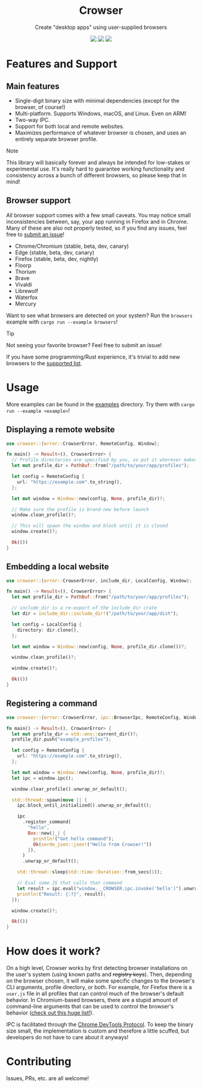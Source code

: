 <div align="center">
  <h1>Crowser</h1>
  <p>Create "desktop apps" using user-supplied browsers</p>
</div>

<div align="center">
  <img src="https://img.shields.io/github/actions/workflow/status/SpikeHD/crowser/check.yml" />
  <img src="https://img.shields.io/github/repo-size/SpikeHD/crowser" />
  <img src="https://img.shields.io/github/commit-activity/m/SpikeHD/crowser" />
</div>

# Features and Support

## Main features

* Single-digit binary size with minimal dependencies (except for the browser, of course!)
* Multi-platform. Supports Windows, macOS, and Linux. Even on ARM!
* Two-way IPC.
* Support for both local and remote websites.
* Maximizes performance of whatever browser is chosen, and uses an entirely separate browser profile.

> [!NOTE]
> This library will basically forever and always be intended for low-stakes or experimental use. It's really hard to guarantee working functionality and consistency across a bunch of different browsers, so please keep that in mind! 

## Browser support

All browser support comes with a few small caveats. You may notice small inconsistencies between, say, your app running in Firefox and in Chrome. Many of these are also not properly tested, so if you find any issues, feel free to [submit an issue](https://github.com/SpikeHD/Crowser/issues/new/choose)!

* Chrome/Chromium (stable, beta, dev, canary)
* Edge (stable, beta, dev, canary)
* Firefox (stable, beta, dev, nightly)
* Floorp
* Thorium
* Brave
* Vivaldi
* Librewolf
* Waterfox
* Mercury

Want to see what browsers are detected on your system? Run the `browsers` example with `cargo run --example browsers`!

> [!TIP]
> Not seeing your favorite browser? Feel free to submit an issue!
>
> If you have some programming/Rust experience, it's trivial to add new browsers to the [supported list](./src/browser/mod.rs).

# Usage

More examples can be found in the [examples](./examples) directory. Try them with `cargo run --example <example>`!

## Displaying a remote website
```rust
use crowser::{error::CrowserError, RemoteConfig, Window};

fn main() -> Result<(), CrowserError> {
  // Profile directories are specified by you, so put it wherever makes sense!
  let mut profile_dir = PathBuf::from("/path/to/your/app/profiles");

  let config = RemoteConfig {
    url: "https://example.com".to_string(),
  };

  let mut window = Window::new(config, None, profile_dir)?;

  // Make sure the profile is brand-new before launch
  window.clean_profile()?;

  // This will spawn the window and block until it is closed
  window.create()?;

  Ok(())
}
```

## Embedding a local website
```rust
use crowser::{error::CrowserError, include_dir, LocalConfig, Window};

fn main() -> Result<(), CrowserError> {
  let mut profile_dir = PathBuf::from("/path/to/your/app/profiles");

  // include_dir is a re-export of the include_dir crate
  let dir = include_dir::include_dir!("/path/to/your/app/dist");

  let config = LocalConfig {
    directory: dir.clone(),
  };

  let mut window = Window::new(config, None, profile_dir.clone())?;

  window.clean_profile()?;

  window.create()?;

  Ok(())
}
```

## Registering a command
```rust
use crowser::{error::CrowserError, ipc::BrowserIpc, RemoteConfig, Window};

fn main() -> Result<(), CrowserError> {
  let mut profile_dir = std::env::current_dir()?;
  profile_dir.push("example_profiles");

  let config = RemoteConfig {
    url: "https://example.com".to_string(),
  };

  let mut window = Window::new(config, None, profile_dir)?;
  let ipc = window.ipc();

  window.clear_profile().unwrap_or_default();

  std::thread::spawn(move || {
    ipc.block_until_initialized().unwrap_or_default();

    ipc
      .register_command(
        "hello",
        Box::new(|_| {
          println!("Got hello command");
          Ok(serde_json::json!("Hello from Crowser!"))
        }),
      )
      .unwrap_or_default();

    std::thread::sleep(std::time::Duration::from_secs(1));

    // Eval some JS that calls that command
    let result = ipc.eval("window.__CROWSER.ipc.invoke('hello')").unwrap_or_default();
    println!("Result: {:?}", result);
  });

  window.create()?;

  Ok(())
}
```

# How does it work?

On a high level, Crowser works by first detecting browser installations on the user's system (using known paths and ~~registry keys~~). Then, depending on the browser chosen, it will make some specific changes to the browser's CLI arguments,
profile directory, or both. For example, for Firefox there is a `user.js` file in all profiles that can control much of the browser's default behavior. In Chromium-based browsers, there are a stupid amount of command-line arguments that can be
used to control the browser's behavior ([check out this huge list!](https://peter.sh/experiments/chromium-command-line-switches/)).

IPC is facilitated through the [Chrome DevTools Protocol](https://chromedevtools.github.io/devtools-protocol/). To keep the binary size small, the implementation is custom and therefore a little scuffed, but developers do not have to
care about it anyways!

# Contributing

Issues, PRs, etc. are all welcome!